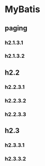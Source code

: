 # MyBatis
## paging
### h2.1.3.1
### h2.1.3.2
## h2.2
### h2.2.3.1
### h2.2.3.2
### h2.2.3.3
## h2.3
### h2.3.3.1
### h2.3.3.2